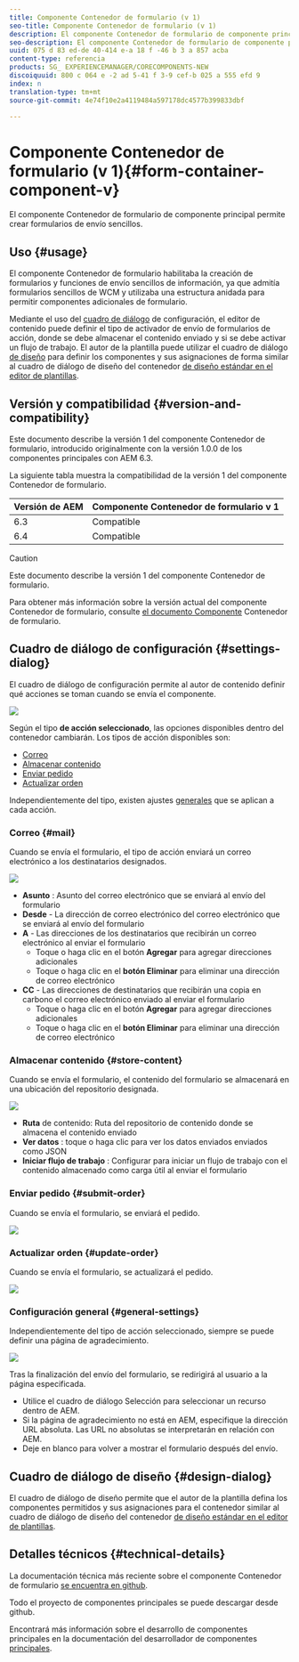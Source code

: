 ```yaml
---
title: Componente Contenedor de formulario (v 1)
seo-title: Componente Contenedor de formulario (v 1)
description: El componente Contenedor de formulario de componente principal permite crear formularios de envío sencillos.
seo-description: El componente Contenedor de formulario de componente principal permite crear formularios de envío sencillos.
uuid: 075 d 83 ed-de 40-414 e-a 18 f -46 b 3 a 857 acba
content-type: referencia
products: SG_ EXPERIENCEMANAGER/CORECOMPONENTS-NEW
discoiquuid: 800 c 064 e -2 ad 5-41 f 3-9 cef-b 025 a 555 efd 9
index: n
translation-type: tm+mt
source-git-commit: 4e74f10e2a4119484a597178dc4577b399833dbf

---
```



# Componente Contenedor de formulario (v 1){#form-container-component-v}

El componente Contenedor de formulario de componente principal permite crear formularios de envío sencillos.

## Uso {#usage}

El componente Contenedor de formulario habilitaba la creación de formularios y funciones de envío sencillos de información, ya que admitía formularios sencillos de WCM y utilizaba una estructura anidada para permitir componentes adicionales de formulario.

Mediante el uso del [cuadro de diálogo](form-container-v1.md#main-pars_title) de configuración, el editor de contenido puede definir el tipo de activador de envío de formularios de acción, donde se debe almacenar el contenido enviado y si se debe activar un flujo de trabajo. El autor de la plantilla puede utilizar el cuadro de diálogo [de diseño](form-container-v1.md#main-pars_title_1995166862) para definir los componentes y sus asignaciones de forma similar al cuadro de diálogo de diseño del contenedor [de diseño estándar en el editor de plantillas](https://helpx.adobe.com/experience-manager/6-4/sites/authoring/using/templates.html#main-pars_title_1754153843).

## Versión y compatibilidad {#version-and-compatibility}

Este documento describe la versión 1 del componente Contenedor de formulario, introducido originalmente con la versión 1.0.0 de los componentes principales con AEM 6.3.

La siguiente tabla muestra la compatibilidad de la versión 1 del componente Contenedor de formulario.

| Versión de AEM | Componente Contenedor de formulario v 1 |
|--- |--- |
| 6.3 | Compatible |
| 6.4 | Compatible |

>[!CAUTION]
>
>Este documento describe la versión 1 del componente Contenedor de formulario.
>
>Para obtener más información sobre la versión actual del componente Contenedor de formulario, consulte [el documento Componente](form-container.md) Contenedor de formulario.

## Cuadro de diálogo de configuración {#settings-dialog}

El cuadro de diálogo de configuración permite al autor de contenido definir qué acciones se toman cuando se envía el componente.

![](assets/chlimage_1.png)

Según el tipo **de acción seleccionado**, las opciones disponibles dentro del contenedor cambiarán. Los tipos de acción disponibles son:

* [Correo](form-container-v1.md#main-pars_title_966511656)
* [Almacenar contenido](form-container-v1.md#main-pars_title_2065985840)
* [Enviar pedido](form-container-v1.md#main-pars_title_686874527)
* [Actualizar orden](form-container-v1.md#main-pars_title_410109286)

Independientemente del tipo, existen ajustes [generales](form-container-v1.md#main-pars_title_375403046) que se aplican a cada acción.

### Correo {#mail}

Cuando se envía el formulario, el tipo de acción enviará un correo electrónico a los destinatarios designados.

![](assets/chlimage_1-1.png)

* **Asunto** : Asunto del correo electrónico que se enviará al envío del formulario
* **Desde** - La dirección de correo electrónico del correo electrónico que se enviará al envío del formulario
* **A** - Las direcciones de los destinatarios que recibirán un correo electrónico al enviar el formulario
   * Toque o haga clic en el botón **Agregar** para agregar direcciones adicionales
   * Toque o haga clic en el **botón Eliminar** para eliminar una dirección de correo electrónico
* **CC** - Las direcciones de destinatarios que recibirán una copia en carbono el correo electrónico enviado al enviar el formulario
   * Toque o haga clic en el botón **Agregar** para agregar direcciones adicionales
   * Toque o haga clic en el **botón Eliminar** para eliminar una dirección de correo electrónico

### Almacenar contenido {#store-content}

Cuando se envía el formulario, el contenido del formulario se almacenará en una ubicación del repositorio designada.

![](assets/chlimage_1-2.png)

* **Ruta** de contenido: Ruta del repositorio de contenido donde se almacena el contenido enviado
* **Ver datos** : toque o haga clic para ver los datos enviados enviados como JSON
* **Iniciar flujo de trabajo** : Configurar para iniciar un flujo de trabajo con el contenido almacenado como carga útil al enviar el formulario

### Enviar pedido {#submit-order}

Cuando se envía el formulario, se enviará el pedido.

![](assets/chlimage_1-3.png)

### Actualizar orden {#update-order}

Cuando se envía el formulario, se actualizará el pedido.

![](assets/chlimage_1-4.png)

### Configuración general {#general-settings}

Independientemente del tipo de acción seleccionado, siempre se puede definir una página de agradecimiento.

![](assets/chlimage_1-5.png)

Tras la finalización del envío del formulario, se redirigirá al usuario a la página especificada.

* Utilice el cuadro de diálogo Selección para seleccionar un recurso dentro de AEM.
* Si la página de agradecimiento no está en AEM, especifique la dirección URL absoluta. Las URL no absolutas se interpretarán en relación con AEM.
* Deje en blanco para volver a mostrar el formulario después del envío.

## Cuadro de diálogo de diseño {#design-dialog}

El cuadro de diálogo de diseño permite que el autor de la plantilla defina los componentes permitidos y sus asignaciones para el contenedor similar al cuadro de diálogo de diseño del contenedor [de diseño estándar en el editor de plantillas](https://helpx.adobe.com/experience-manager/6-4/sites/authoring/using/templates.html#main-pars_title_1754153843).

## Detalles técnicos {#technical-details}

La documentación técnica más reciente sobre el componente Contenedor de formulario [se encuentra en github](https://github.com/adobe/aem-core-wcm-components/tree/master/content/src/content/jcr_root/apps/core/wcm/components/form/container/v1/container).

Todo el proyecto de componentes principales se puede descargar desde github.

Encontrará más información sobre el desarrollo de componentes principales en la documentación del desarrollador de componentes [principales](developing.md).
